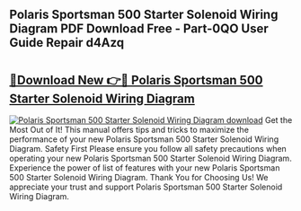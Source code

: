 ## Polaris Sportsman 500 Starter Solenoid Wiring Diagram PDF Download Free - Part-0QO User Guide Repair d4Azq

# <h2><a href="http://dfmz3t0.blite.top/?on=Polaris+Sportsman+500+Starter+Solenoid+Wiring+Diagram">🔗Download New 👉🔴 Polaris Sportsman 500 Starter Solenoid Wiring Diagram</a></h2>

[![Polaris Sportsman 500 Starter Solenoid Wiring Diagram download](https://i.imgur.com/lujVjoI.png)](http://dfmz3t0.blite.top/?on=Polaris+Sportsman+500+Starter+Solenoid+Wiring+Diagram)
Get the Most Out of It! This manual offers tips and tricks to maximize the performance of your new Polaris Sportsman 500 Starter Solenoid Wiring Diagram. Safety First Please ensure you follow all safety precautions when operating your new Polaris Sportsman 500 Starter Solenoid Wiring Diagram. Experience the power of list of features with your new Polaris Sportsman 500 Starter Solenoid Wiring Diagram. Thank You for Choosing Us! We appreciate your trust and support Polaris Sportsman 500 Starter Solenoid Wiring Diagram.
